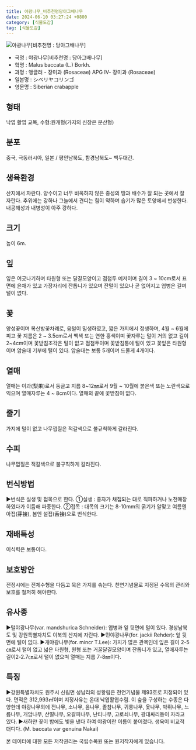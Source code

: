 ```yaml
---
title: 야광나무_비추천명당아그배나무
date: 2024-06-10 03:27:24 +0800
category: [식물도감]
tag: [식물도감]
---
```




![야광나무[비추천명 : 당아그배나무]](/fileUpload/plants/basic/Rosaceae/Malus/12510/12510_3_th2.JPG)
- 국명 : 야광나무[비추천명 : 당아그배나무]
- 학명 : Malus baccata (L.) Borkh.
- 과명 : 앵글러 - 장미과 (Rosaceae) APG Ⅳ- 장미과 (Rosaceae)
- 일본명 : シベリヤコリンゴ
- 영문명 : Siberian crabapple


## 형태
낙엽 활엽 교목, 수형:원개형(가지의 신장은 분산형)
## 분포
중국, 극동러시아, 일본 / 평안남북도, 함경남북도~ 백두대간.
## 생육환경
산지에서 자란다. 양수이고 너무 비옥하지 않은 중성의 땅과 배수가 잘 되는 곳에서 잘 자란다. 추위에는 강하나 그늘에서 견디는 힘이 약하며 습기가 많은 토양에서 번성한다. 내공해성과 내병성이 아주 강하다.
## 크기
높이 6m.
## 잎
잎은 어긋나기하며 타원형 또는 달걀모양이고 점첨두 예저이며 길이 3 ~ 10cm로서 표면에 윤채가 있고 가장자리에 잔톱니가 있으며 잔털이 있으나 곧 없어지고 엽병은 길며 털이 없다.
## 꽃
양성꽃이며 복산방꽃차례로, 융털이 밀생하였고, 짧은 가지에서 정생하며,  4월 ~ 6월에 피고 꽃 지름은 2 ~ 3.5cm로서 백색 또는 연한 홍색이며 꽃자루는 털이 거의 없고 길이 2~4cm이며 꽃받침조각은 털이 없고 점첨두이며 꽃받침통에 털이 있고 꽃잎은 타원형이며 암술대 기부에 털이 있다. 암술대는 보통 5개이며 드물게 4개이다.
## 열매
열매는 이과(梨果)로서 둥글고 지름 8~12㎜로서 9월 ~ 10월에 붉은색 또는 노란색으로 익으며 열매자루는 4 ~ 8cm이다. 열매의 끝에 꽃받침이 없다.
## 줄기
가지에 털이 없고 나무껍질은 적갈색으로 불규칙하게 갈라진다.
## 수피
나무껍질은 적갈색으로 불규칙하게 갈라진다.
## 번식방법
▶번식은 실생 및 접목으로 한다. ①실생 : 종자가 채집되는 대로 직파하거나 노천매장하였다가 이듬해 파종한다. ②접목 : 대목의 크기는 8-10mm의 굵기가 알맞고 여름엔 아접(芽接), 봄엔 설접(舌接)으로 번식한다.
## 재배특성
이식력은 보통이다.
## 보호방안
전정시에는 전체수형을 다듬고 묵은 가지를 솎는다. 천연기념물로 지정된 수목의 관리와 보호를 철저히 해야한다.
## 유사종
▶털야광나무(var. mandshurica Schneider): 엽병과 잎 뒷면에 털이 있다. 경상남북도 및 강원특별자치도 이북의 산지에 자란다. ▶민야광나무(for. jackii Rehder): 잎 뒷면에 털이 없다.▶개야광나무(for. mincr T.Lee): 가지가 많은 관목인데 잎은 길이 2-5㎝로서 털이 없고 넓은 타원형, 원형 또는 거꿀달걀모양이며 잔톱니가 있고, 열매자루는 길이2-2.7㎝로서 털이 없으며 열매는 지름 7-8㎜이다.
## 특징
▶강원특별자치도 원주시 신림면 성남리의 성황림은 천연기념물 제93호로 지정되어 있다. 면적은 312,993㎡이며 지정사유는 온대 낙엽활엽수림.  이 숲을 구성하는 수종은 다양한데 야광나무외에 전나무, 소나무, 음나무, 졸참나무, 귀룽나무, 옻나무, 박쥐나무, 느릅나무, 개암나무, 산딸나무, 오갈피나무, 난티나무, 고로쇠나무, 광대싸리등이 자라고 있다. ▶새하얀 꽃이 밤에도 빛을 낸다 하여 야광이란 이름이 붙어졌다. 생육이 비교적 더디다.(M. baccata var genuina Nakai)






본 데이터에 대한 모든 저작권리는 국립수목원 또는 원저작자에게 있습니다.
